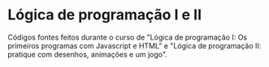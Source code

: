 # Lógica de programação I e II
Códigos fontes feitos durante o curso de "Lógica de programação I: Os primeiros programas com Javascript e HTML" e "Lógica de programação II: pratique com desenhos, animações e um jogo".
